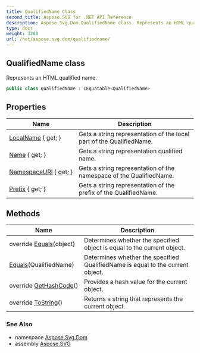 ```yaml
---
title: QualifiedName Class
second_title: Aspose.SVG for .NET API Reference
description: Aspose.Svg.Dom.QualifiedName class. Represents an HTML qualified name
type: docs
weight: 3260
url: /net/aspose.svg.dom/qualifiedname/
---
```

## QualifiedName class

Represents an HTML qualified name.

```csharp
public class QualifiedName : IEquatable<QualifiedName>
```

## Properties

| Name | Description |
| --- | --- |
| [LocalName](../../aspose.svg.dom/qualifiedname/localname/) { get; } | Gets a string representation of the local part of the QualifiedName. |
| [Name](../../aspose.svg.dom/qualifiedname/name/) { get; } | Gets a string representation qualified name. |
| [NamespaceURI](../../aspose.svg.dom/qualifiedname/namespaceuri/) { get; } | Gets a string representation of the namespace of the QualifiedName. |
| [Prefix](../../aspose.svg.dom/qualifiedname/prefix/) { get; } | Gets a string representation of the prefix of the QualifiedName. |

## Methods

| Name | Description |
| --- | --- |
| override [Equals](../../aspose.svg.dom/qualifiedname/equals/#equals_1)(object) | Determines whether the specified object is equal to the current object. |
| [Equals](../../aspose.svg.dom/qualifiedname/equals/#equals)(QualifiedName) | Determines whether the specified QualifiedName is equal to the current object. |
| override [GetHashCode](../../aspose.svg.dom/qualifiedname/gethashcode/)() | Provides a hash value for the current object. |
| override [ToString](../../aspose.svg.dom/qualifiedname/tostring/)() | Returns a string that represents the current object. |

### See Also

* namespace [Aspose.Svg.Dom](../../aspose.svg.dom/)
* assembly [Aspose.SVG](../../)
